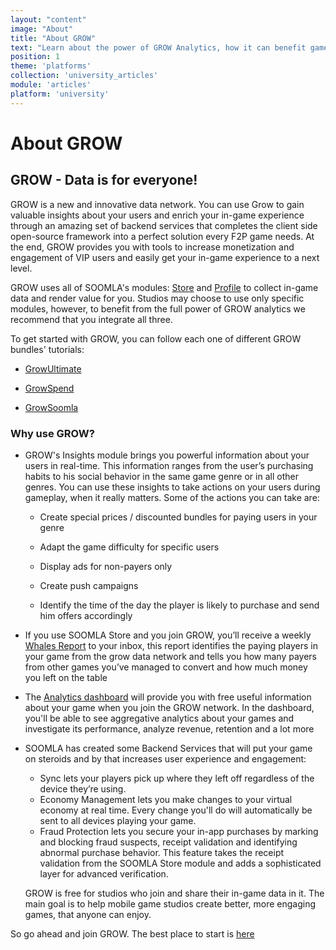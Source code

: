 ```yaml
---
layout: "content"
image: "About"
title: "About GROW"
text: "Learn about the power of GROW Analytics, how it can benefit game developers, and how to use the GROW dashboard."
position: 1
theme: 'platforms'
collection: 'university_articles'
module: 'articles'
platform: 'university'
---
```


# About GROW

## GROW - Data is for everyone!

GROW is a new and innovative data network. You can use Grow to gain valuable insights about your users  and enrich your in-game experience through an amazing set of backend services that completes the client side open-source framework into a perfect solution every F2P game needs.  At the end, GROW provides you with tools to increase monetization and engagement of VIP users and easily get your in-game experience to a next level.

GROW uses all of SOOMLA's modules: [Store](/soomla/unity/store/) and [Profile](/soomla/unity/profile/) to collect in-game data and render value for you. Studios may choose to use only specific modules, however, to benefit from the full power of GROW analytics we recommend that you integrate all three.

To get started with GROW, you can follow each one of different GROW bundles' tutorials:

- [GrowUltimate](/unity/GrowUltimate_GettingStarted)

- [GrowSpend](/unity/GrowSpend_GettingStarted)

- [GrowSoomla](/unity/GrowSoomla_GettingStarted)


### Why use GROW?
- GROW's Insights module brings you powerful information about your users in real-time. This information ranges from the user’s purchasing habits to his social behavior in the same game genre or in all other genres. You can use these insights to take actions on your users during gameplay, when it really matters. Some of the actions you can take are:

  - Create special prices / discounted bundles for paying users in your genre

  - Adapt the game difficulty for specific users

  - Display ads for non-payers only

  - Create push campaigns

  - Identify the time of the day the player is likely to purchase and send him offers accordingly


- If you use SOOMLA Store and you join GROW, you’ll receive a weekly [Whales Report](/university/articles/Grow_WhalesReport/) to your inbox, this report identifies the paying players in your game from the grow data network and tells you how many payers from other games you’ve managed to convert and how much money you left on the table

- The [Analytics dashboard](/university/articles/Grow_Analytics/) will provide you with free useful information about your game when you join the GROW network. In the dashboard, you'll be able to see aggregative analytics about your games and investigate its performance, analyze revenue, retention and a lot more

- SOOMLA has created some Backend Services that will put your game on steroids and by that increases user experience and engagement:
  - Sync lets your players pick up where they left off regardless of the device they’re using.
  - Economy Management lets you make changes to your virtual economy at real time. Every change you'll do will automatically be sent to all devices playing your game.
  - Fraud Protection lets you secure your in-app purchases by marking and blocking fraud suspects, receipt validation and identifying abnormal purchase behavior. This feature takes the receipt validation from the SOOMLA Store module and adds a sophisticated layer for advanced verification.

  GROW is free for studios who join and share their in-game data in it. The main goal is to help mobile game studios create better, more engaging games, that anyone can enjoy.

So go ahead and join GROW. The best place to start is [here](http://dashboard.soom.la/)
